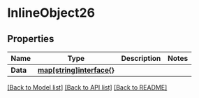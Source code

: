 # InlineObject26

## Properties

Name | Type | Description | Notes
------------ | ------------- | ------------- | -------------
**Data** | [**map[string]interface{}**](.md) |  | 

[[Back to Model list]](../README.md#documentation-for-models) [[Back to API list]](../README.md#documentation-for-api-endpoints) [[Back to README]](../README.md)


